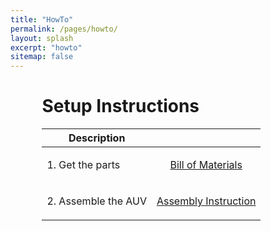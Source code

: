```yaml
---
title: "HowTo"
permalink: /pages/howto/
layout: splash
excerpt: "howto"
sitemap: false
---
```

<style>
 td {
    vertical-align: middle;
}
</style>

<div style="margin-left:10%; margin-right:10%; text-align: justify">
<h1>Setup Instructions</h1>
</div>


<div style="margin-left:10%; margin-right:10%; text-align: justify">
<table>
  <thead>
    <tr>
      <th>Description</th>
      <th>&#160;</th>
    </tr>
  </thead>
  <tbody>
    <tr>
      <td>1. Get the parts</td>
      <td><p style="text-align: center;"><a href="https://github.com/EugenSol/FirmwareBeta" class="btn btn--warning" target="_blank">Bill of Materials</a></p></td>
    </tr>
    <tr>
      <td>2. Assemble the AUV</td>
      <td><p style="text-align: center;"><a href="https://github.com/EugenSol/FirmwareBeta" class="btn btn--warning" target="_blank">Assembly Instruction</a></p></td>
    </tr>
  </tbody>
</table>
</div>


